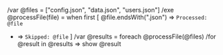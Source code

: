 /var @files = ["config.json", "data.json", "users.json"]
/exe @processFile(file) = when first [
  @file.endsWith(".json") => `Processed: @file`
  * => `Skipped: @file`
]
/var @results = foreach @processFile(@files)
/for @result in @results => show @result
